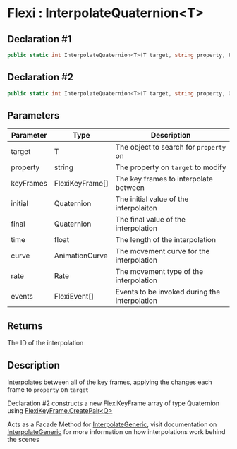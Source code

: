 # Flexi : InterpolateQuaternion\<T>
## Declaration #1
```cs
public static int InterpolateQuaternion<T>(T target, string property, FlexiKeyFrame<Quaternion>[] keyFrames)
```
## Declaration #2
```cs
public static int InterpolateQuaternion<T>(T target, string property, Quaternion initial, Quaternion final, float time, AnimationCurve curve=null, Rate rate=Rate.time, FlexiEvent[] events=null)
```

## Parameters
| Parameter | Type | Description |
| - | - | - |
| target | T | The object to search for `property` on |
| property | string | The property on `target` to modify |
| keyFrames | FlexiKeyFrame<Quaternion>[] | The key frames to interpolate between |
| initial | Quaternion | The initial value of the interpolaiton |
| final | Quaternion | The final value of the interpolation |
| time | float | The length of the interpolation |
| curve | AnimationCurve | The movement curve for the interpolation |
| rate | Rate | The movement type of the interpolation |
| events | FlexiEvent[] | Events to be invoked during the interpolation |

## Returns
The ID of the interpolation

## Description
Interpolates between all of the key frames, applying the changes each frame to `property` on `target`

Declaration #2 constructs a new FlexiKeyFrame array of type Quaternion using [FlexiKeyFrame.CreatePair\<Q>](../FlexiKeyFrame/CreatePairQ.md)

Acts as a Facade Method for [InterpolateGeneric](InterpolateGeneric.md), visit documentation on [InterpolateGeneric](InterpolateGeneric.md) for more information on how interpolations work behind the scenes
